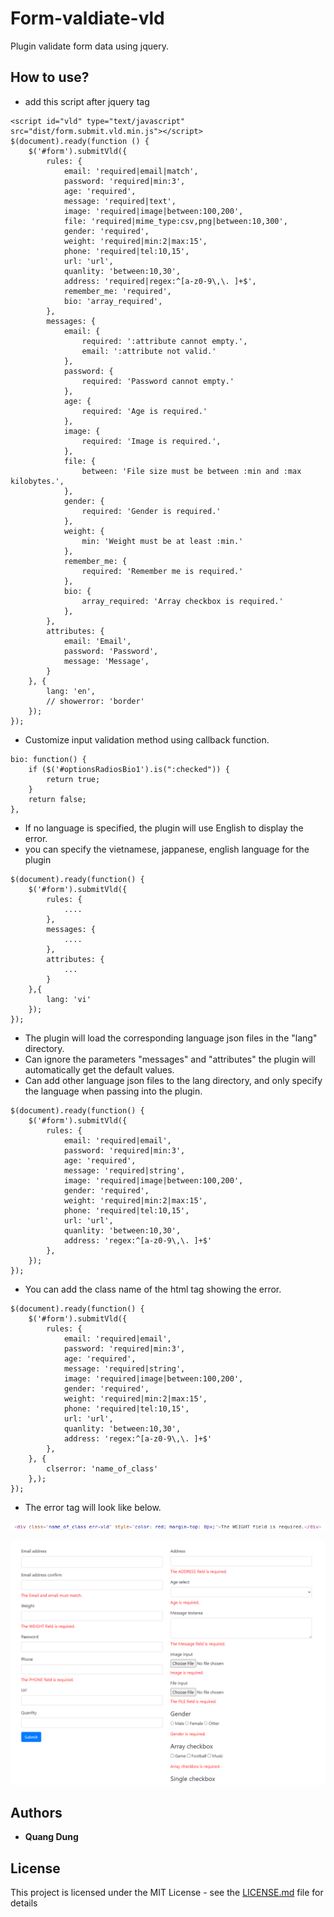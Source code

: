 # Form-valdiate-vld

Plugin validate form data using jquery. 

## How to use?

* add this script after jquery tag

```
<script id="vld" type="text/javascript" src="dist/form.submit.vld.min.js"></script>
$(document).ready(function () {
    $('#form').submitVld({
        rules: {
            email: 'required|email|match',
            password: 'required|min:3',
            age: 'required',
            message: 'required|text',
            image: 'required|image|between:100,200',
            file: 'required|mime_type:csv,png|between:10,300',
            gender: 'required',
            weight: 'required|min:2|max:15',
            phone: 'required|tel:10,15',
            url: 'url',
            quanlity: 'between:10,30',
            address: 'required|regex:^[a-z0-9\,\. ]+$',
            remember_me: 'required',
            bio: 'array_required',
        },
        messages: {
            email: {
                required: ':attribute cannot empty.',
                email: ':attribute not valid.'
            },
            password: {
                required: 'Password cannot empty.'
            },
            age: {
                required: 'Age is required.'
            },
            image: {
                required: 'Image is required.',
            },
            file: {
                between: 'File size must be between :min and :max kilobytes.',
            },
            gender: {
                required: 'Gender is required.'
            },
            weight: {
                min: 'Weight must be at least :min.'
            },
            remember_me: {
                required: 'Remember me is required.'
            },
            bio: {
                array_required: 'Array checkbox is required.'
            },
        },
        attributes: {
            email: 'Email',
            password: 'Password',
            message: 'Message',
        }
    }, {
        lang: 'en',
        // showerror: 'border'
    });
});
```

* Customize input validation method using callback function.

```
bio: function() {
    if ($('#optionsRadiosBio1').is(":checked")) {
        return true;
    }
    return false;
},
```
* If no language is specified, the plugin will use English to display the error.
* you can specify the vietnamese, jappanese, english language for the plugin
```
$(document).ready(function() {
    $('#form').submitVld({
        rules: {
            ....
        },
        messages: {
            ....
        },
        attributes: {
            ...
        }
    },{
        lang: 'vi'
    });
});
```

* The plugin will load the corresponding language json files in the "lang" directory.
* Can ignore the parameters "messages" and "attributes" the plugin will automatically get the default values.
* Can add other language json files to the lang directory, and only specify the language when passing into the plugin.
```
$(document).ready(function() {
    $('#form').submitVld({
        rules: {
            email: 'required|email',
            password: 'required|min:3',
            age: 'required',
            message: 'required|string',
            image: 'required|image|between:100,200',
            gender: 'required',
            weight: 'required|min:2|max:15',
            phone: 'required|tel:10,15',
            url: 'url',
            quanlity: 'between:10,30',
            address: 'regex:^[a-z0-9\,\. ]+$'
        },
    });
});
```

* You can add the class name of the html tag showing the error.

```
$(document).ready(function() {
    $('#form').submitVld({
        rules: {
            email: 'required|email',
            password: 'required|min:3',
            age: 'required',
            message: 'required|string',
            image: 'required|image|between:100,200',
            gender: 'required',
            weight: 'required|min:2|max:15',
            phone: 'required|tel:10,15',
            url: 'url',
            quanlity: 'between:10,30',
            address: 'regex:^[a-z0-9\,\. ]+$'
        },
    }, {
        clserror: 'name_of_class'
    },);
});
```

* The error tag will look like below.

![demo](https://github.com/larint/form-validate-vld/blob/master/form/image/tag_error.png)

![demo](https://github.com/larint/form-validate-vld/blob/master/form/image/vld.png)

## Authors

* **Quang Dung**

## License

This project is licensed under the MIT License - see the [LICENSE.md](LICENSE.md) file for details
